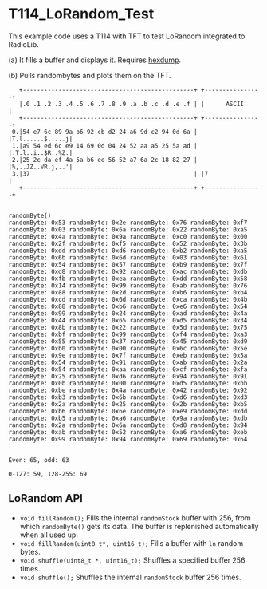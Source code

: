 # T114_LoRandom_Test

This example code uses a T114 with TFT to test LoRandom integrated to RadioLib.

(a) It fills a buffer and displays it. Requires [hexdump](https://github.com/Kongduino/hexdump).

(b) Pulls randombytes and plots them on the TFT.

```
   +------------------------------------------------+ +----------------+
   |.0 .1 .2 .3 .4 .5 .6 .7 .8 .9 .a .b .c .d .e .f | |      ASCII     |
   +------------------------------------------------+ +----------------+
 0.|54 e7 6c 89 9a b6 92 cb d2 24 a6 9d c2 94 0d 6a | |T.l......$.....j|
 1.|a9 54 ed 6c e9 14 69 0d 04 24 52 aa a5 25 5a ad | |.T.l..i..$R..%Z.|
 2.|25 2c da ef 4a 5a b6 ee 56 52 a7 6a 2c 18 82 27 | |%,..JZ..VR.j,..'|
 3.|37                                              | |7               |
   +------------------------------------------------+ +----------------+


randomByte()
randomByte: 0x53 randomByte: 0x2e randomByte: 0x76 randomByte: 0xf7
randomByte: 0x03 randomByte: 0x6a randomByte: 0x22 randomByte: 0xa5
randomByte: 0x4a randomByte: 0x9a randomByte: 0xc0 randomByte: 0x00
randomByte: 0x2f randomByte: 0xf5 randomByte: 0x52 randomByte: 0x3b
randomByte: 0xdd randomByte: 0xd6 randomByte: 0xb2 randomByte: 0xa5
randomByte: 0x6b randomByte: 0x6d randomByte: 0x03 randomByte: 0x61
randomByte: 0x54 randomByte: 0x57 randomByte: 0xb9 randomByte: 0x7f
randomByte: 0xd8 randomByte: 0x92 randomByte: 0xac randomByte: 0xdb
randomByte: 0xfb randomByte: 0xea randomByte: 0xdd randomByte: 0x58
randomByte: 0x14 randomByte: 0x99 randomByte: 0xab randomByte: 0x76
randomByte: 0x88 randomByte: 0x2d randomByte: 0xb6 randomByte: 0xb4
randomByte: 0xcd randomByte: 0x6d randomByte: 0xca randomByte: 0x4b
randomByte: 0x88 randomByte: 0xb6 randomByte: 0xe6 randomByte: 0x54
randomByte: 0x99 randomByte: 0x24 randomByte: 0xad randomByte: 0x4a
randomByte: 0x44 randomByte: 0x65 randomByte: 0xd5 randomByte: 0x34
randomByte: 0x8b randomByte: 0x22 randomByte: 0x5d randomByte: 0x75
randomByte: 0xbf randomByte: 0x99 randomByte: 0xf4 randomByte: 0xa3
randomByte: 0x55 randomByte: 0x37 randomByte: 0x45 randomByte: 0xd9
randomByte: 0xb0 randomByte: 0x00 randomByte: 0x6c randomByte: 0x5e
randomByte: 0x9e randomByte: 0x7f randomByte: 0xeb randomByte: 0x5a
randomByte: 0x54 randomByte: 0x91 randomByte: 0xab randomByte: 0x2a
randomByte: 0x54 randomByte: 0xaa randomByte: 0xcf randomByte: 0xfa
randomByte: 0x25 randomByte: 0xd6 randomByte: 0x94 randomByte: 0x91
randomByte: 0x0b randomByte: 0x00 randomByte: 0xd5 randomByte: 0xbb
randomByte: 0xbe randomByte: 0x4a randomByte: 0x42 randomByte: 0x92
randomByte: 0xb3 randomByte: 0x6b randomByte: 0xd6 randomByte: 0xd3
randomByte: 0x2a randomByte: 0x25 randomByte: 0x2b randomByte: 0xb5
randomByte: 0xb6 randomByte: 0x6e randomByte: 0xe9 randomByte: 0xdd
randomByte: 0xb5 randomByte: 0xa6 randomByte: 0x9a randomByte: 0xdb
randomByte: 0x2a randomByte: 0x6a randomByte: 0xd8 randomByte: 0x94
randomByte: 0xab randomByte: 0x52 randomByte: 0xa6 randomByte: 0xeb
randomByte: 0x99 randomByte: 0x94 randomByte: 0x69 randomByte: 0x64


Even: 65, odd: 63

0-127: 59, 128-255: 69
```

## LoRandom API

* `void fillRandom();` Fills the internal `randomStock` buffer with 256, from which `randomByte()` gets its data. The buffer is replenished automatically when all used up.
* `void fillRandom(uint8_t*, uint16_t);` Fills a buffer with `ln` random bytes.
* `void shuffle(uint8_t *, uint16_t);` Shuffles a specified buffer 256 times.
* `void shuffle();` Shuffles the internal `randomStock` buffer 256 times.
